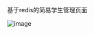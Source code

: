 基于redis的简易学生管理页面

![image](https://github.com/user-attachments/assets/6a3cedfd-7fdc-4632-82ea-1cad1a882f0d)

